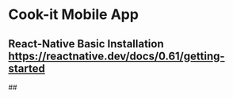 # Cook-it Mobile App
  <h2>React-Native Basic Installation <a href="https://reactnative.dev/docs/0.61/getting-started">https://reactnative.dev/docs/0.61/getting-started</a></h2>
## 
   

